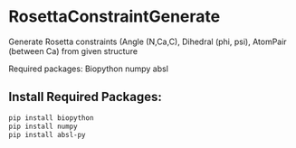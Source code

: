 # RosettaConstraintGenerate

Generate Rosetta constraints (Angle (N,Ca,C), Dihedral (phi, psi), AtomPair (between Ca) from given structure

Required packages:
Biopython
numpy
absl

## Install Required Packages:
```bash
pip install biopython
pip install numpy
pip install absl-py
```
